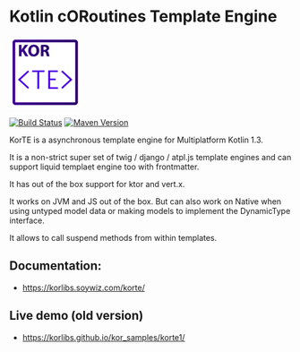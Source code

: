 # Kotlin cORoutines Template Engine

![](https://raw.githubusercontent.com/korlibs/korlibs-logos/master/128/korte.png)

[![Build Status](https://travis-ci.org/korlibs/korte.svg?branch=master)](https://travis-ci.org/korlibs/korte)
[![Maven Version](https://img.shields.io/github/tag/korlibs/korte.svg?style=flat&label=maven)](http://search.maven.org/#search%7Cga%7C1%7Ca%3A%22korte%22)

KorTE is a asynchronous template engine for Multiplatform Kotlin 1.3.

It is a non-strict super set of twig / django / atpl.js template engines and can support liquid templaet engine too with frontmatter.

It has out of the box support for ktor and vert.x.

It works on JVM and JS out of the box. But can also work on Native when using untyped model data or making models to implement the DynamicType interface.

It allows to call suspend methods from within templates.

## Documentation:

* <https://korlibs.soywiz.com/korte/>

## Live demo (old version)

* <https://korlibs.github.io/kor_samples/korte1/>
